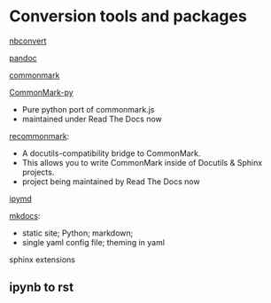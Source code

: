 # Conversion tools and packages

[nbconvert](https://github.com/jupyter/nbconvert)

[pandoc](http://pandoc.org/)

[commonmark](http://commonmark.org/)

[CommonMark-py](https://github.com/rtfd/CommonMark-py)
  - Pure python port of commonmark.js
  - maintained under Read The Docs now

[recommonmark](https://github.com/rtfd/recommonmark):
  - A docutils-compatibility bridge to CommonMark.
  - This allows you to write CommonMark inside of Docutils & Sphinx projects.
  - project being maintained by Read The Docs now

[ipymd](https://github.com/rossant/ipymd)

[mkdocs](http://www.mkdocs.org/):
  - static site; Python; markdown;
  - single yaml config file; theming in yaml

sphinx extensions

## ipynb to rst

